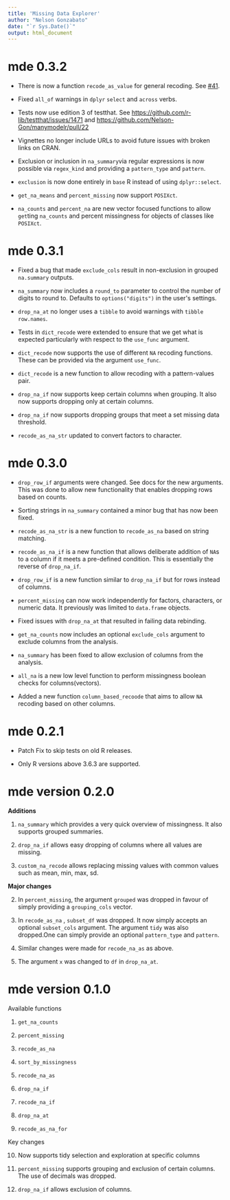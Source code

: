 ```yaml
---
title: 'Missing Data Explorer'
author: "Nelson Gonzabato"
date: "`r Sys.Date()`"
output: html_document
---
```


# mde 0.3.2

* There is now a function `recode_as_value` for general recoding. See 
[#41](https://github.com/Nelson-Gon/mde/issues/41). 

* Fixed `all_of` warnings in `dplyr` `select` and `across` verbs. 

* Tests now use edition 3 of testthat. See https://github.com/r-lib/testthat/issues/1471 and https://github.com/Nelson-Gon/manymodelr/pull/22

* Vignettes no longer include URLs to avoid future issues with broken links on CRAN. 

* Exclusion or inclusion in `na_summary`via regular expressions is now possible via `regex_kind` and providing a `pattern_type` and `pattern`. 

* `exclusion` is now done entirely in `base` R instead of using `dplyr::select`. 

* `get_na_means` and `percent_missing` now support `POSIXct`. 

* `na_counts`  and `percent_na` are new vector focused functions to allow `get`ting `na_counts` and percent missingness for objects of classes like `POSIXct`.

# mde 0.3.1

* Fixed a bug that made `exclude_cols` result in non-exclusion in grouped `na.summary` outputs. 

* `na_summary` now includes a `round_to` parameter to control the number of digits to round to. Defaults to `options("digits")` in the user's settings. 

* `drop_na_at` no longer uses a `tibble` to avoid warnings with `tibble` `row.names`. 

* Tests in `dict_recode` were extended to ensure that we get what is expected particularly with respect to the `use_func` argument. 

* `dict_recode` now supports the use of different `NA` recoding functions. These
can be provided via the argument `use_func`. 

* `dict_recode` is a new function to allow recoding with a pattern-values pair. 

* `drop_na_if` now supports keep certain columns when grouping. It also now
supports dropping only at certain columns. 

* `drop_na_if` now supports dropping groups that meet a set missing data
threshold. 

* `recode_as_na_str` updated to convert factors to character.

# mde 0.3.0


* `drop_row_if` arguments were changed. See docs for the new arguments. This was
done to allow new functionality that enables dropping rows based on counts. 

* Sorting strings in `na_summary` contained a minor bug that has now been fixed. 

* `recode_as_na_str` is a new function to `recode_as_na` based on string matching. 

* `recode_as_na_if` is a new function that allows deliberate addition of `NA`s to a column if it meets a pre-defined condition. This is essentially the reverse of `drop_na_if`. 

* `drop_row_if` is a new function similar to `drop_na_if` but for rows instead of columns. 

* `percent_missing` can now work independently for factors, characters, or numeric data. It previously was limited to `data.frame` objects. 

* Fixed issues with `drop_na_at` that resulted in failing data rebinding. 

* `get_na_counts` now includes an optional `exclude_cols` argument to exclude columns from the analysis. 


* `na_summary` has been fixed to allow exclusion of columns from the analysis.

* `all_na` is a new low level function to perform missingness boolean checks for columns(vectors). 

* Added a new function `column_based_recoode` that aims to allow `NA` recoding based on other columns. 

# mde 0.2.1

* Patch Fix to skip tests on old R releases.

* Only R versions above 3.6.3 are supported. 

# mde version 0.2.0

**Additions**

1. `na_summary` which provides a very quick overview of missingness. It also supports grouped summaries. 

2. `drop_na_if` allows easy dropping of columns where all values are missing.

3. `custom_na_recode` allows replacing missing values with common values such as mean, min, max, sd. 

**Major changes**

2. In `percent_missing`, the argument `grouped` was dropped in favour of simply providing a `grouping_cols` vector.

3. In `recode_as_na` , `subset_df` was dropped. It now simply accepts an optional `subset_cols` argument. The argument `tidy` was also dropped.One can simply provide an optional `pattern_type` and `pattern`.

4. Similar changes were made for `recode_na_as` as above.

5. The argument `x` was changed to `df` in `drop_na_at`. 





# mde version 0.1.0


Available functions

1. `get_na_counts`

2. `percent_missing`

3. `recode_as_na`

4. `sort_by_missingness`

5. `recode_na_as`

6. `drop_na_if`

7. `recode_na_if`

8. `drop_na_at`

9. `recode_as_na_for`

Key changes

10. Now supports tidy selection and exploration at specific columns

11. `percent_missing` supports grouping and exclusion of certain columns. The use of decimals was dropped. 

12. `drop_na_if` allows exclusion of columns. 

